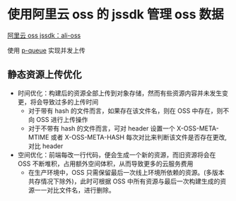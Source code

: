 # 使用阿里云 oss 的 jssdk 管理 oss 数据

[阿里云 oss jssdk：ali-oss](https://github.com/ali-sdk/ali-oss)

使用 [p-queue](https://github.com/sindresorhus/p-queue) 实现并发上传

## 静态资源上传优化

- 时间优化：构建后的资源全部上传到对象存储，然而有些资源内容并未发生变更，将会导致过多的上传时间
  - 对于带有 hash 的文件而言，如果存在该文件名，则在 OSS 中存在，则不向 OSS 进行上传操作
  - 对于不带有 hash 的文件而言，可对 header 设置一个 X-OSS-META-MTIME 或者 X-OSS-META-HASH 每次对比来判断该文件是否存在更改,对比 header
- 空间优化：前端每改一行代码，便会生成一个新的资源，而旧资源将会在 OSS 不断堆积，占用额外空间体积，从而导致更多的云服务费用
  - 在生产环境中，OSS 只需保留最后一次线上环境所依赖的资源。(多版本共存情况下除外)，此时可根据 OSS 中所有资源与最后一次构建生成的资源一一对比文件名，进行删除。
